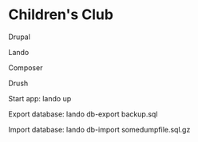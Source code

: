 # Children's Club
Drupal

Lando

Composer

Drush

Start app:
lando up

Export database:
lando db-export backup.sql

Import database:
lando db-import somedumpfile.sql.gz